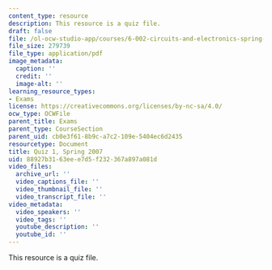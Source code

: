 ```yaml
---
content_type: resource
description: This resource is a quiz file.
draft: false
file: /ol-ocw-studio-app/courses/6-002-circuits-and-electronics-spring-2007/88927b3163eee7d5f232367a897a081d_quiz1_s07.pdf
file_size: 279739
file_type: application/pdf
image_metadata:
  caption: ''
  credit: ''
  image-alt: ''
learning_resource_types:
- Exams
license: https://creativecommons.org/licenses/by-nc-sa/4.0/
ocw_type: OCWFile
parent_title: Exams
parent_type: CourseSection
parent_uid: cb0e3f61-8b9c-a7c2-109e-5404ec6d2435
resourcetype: Document
title: Quiz 1, Spring 2007
uid: 88927b31-63ee-e7d5-f232-367a897a081d
video_files:
  archive_url: ''
  video_captions_file: ''
  video_thumbnail_file: ''
  video_transcript_file: ''
video_metadata:
  video_speakers: ''
  video_tags: ''
  youtube_description: ''
  youtube_id: ''
---
```

This resource is a quiz file.